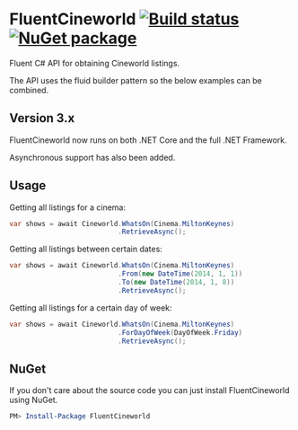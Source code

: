 # FluentCineworld [![Build status](http://img.shields.io/appveyor/ci/lewishenson/fluentcineworld.svg?style=flat)](https://ci.appveyor.com/project/lewishenson/FluentCineworld) [![NuGet package](https://buildstats.info/nuget/FluentCineworld)](https://www.nuget.org/packages/FluentCineworld)

Fluent C# API for obtaining Cineworld listings.

The API uses the fluid builder pattern so the below examples can be combined.

## Version 3.x

FluentCineworld now runs on both .NET Core and the full .NET Framework.

Asynchronous support has also been added.

## Usage

Getting all listings for a cinema:

```csharp
var shows = await Cineworld.WhatsOn(Cinema.MiltonKeynes)
                           .RetrieveAsync();
```

Getting all listings between certain dates:

```csharp
var shows = await Cineworld.WhatsOn(Cinema.MiltonKeynes)
                           .From(new DateTime(2014, 1, 1))
                           .To(new DateTime(2014, 1, 8))
                           .RetrieveAsync();
```

Getting all listings for a certain day of week:

```csharp
var shows = await Cineworld.WhatsOn(Cinema.MiltonKeynes)
                           .ForDayOfWeek(DayOfWeek.Friday)
                           .RetrieveAsync();
```                     


## NuGet

If you don't care about the source code you can just install FluentCineworld using NuGet.

```powershell
PM> Install-Package FluentCineworld
```
